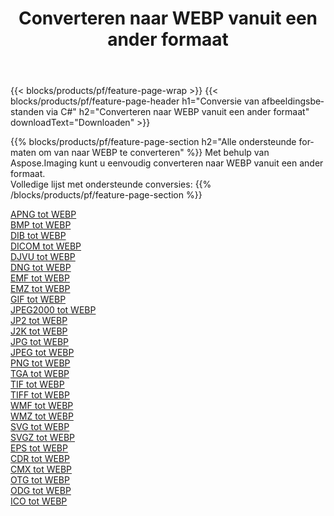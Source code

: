 ﻿---
title: Converteren naar WEBP vanuit een ander formaat 
weight: 3920
url: /nl/net/conversion/to/webp 
lang: nl
langdirlevel: 2
locales: zh-hans,ja,it,ru,de,es,fr,nl,id,lt,pl,pt,vi,tr,ko,zh-hant,ar,hi,th,sv,cs,uk,he
description: Met behulp van Aspose.Imaging kunt u eenvoudig converteren naar WEBP vanuit een ander formaat
---

{{< blocks/products/pf/feature-page-wrap >}}
{{< blocks/products/pf/feature-page-header h1="Conversie van afbeeldingsbestanden via C#" h2="Converteren naar WEBP vanuit een ander formaat" downloadText="Downloaden" >}}


{{% blocks/products/pf/feature-page-section  h2="Alle ondersteunde formaten om van naar WEBP te converteren" %}}
Met behulp van Aspose.Imaging kunt u eenvoudig converteren naar WEBP vanuit een ander formaat.
<br/>
Volledige lijst met ondersteunde conversies:
{{% /blocks/products/pf/feature-page-section %}}
<div class="container-fluid productfamilypage bg-gray">
    <div class="convertypes bg-gray agp-content section">
        <div class="container">
		<div class="row other-converters">
		    <div class='col-md-2 other-converter remove-lp remove-rp'><a href="/imaging/nl/net/conversion/apng-to-webp" >APNG tot WEBP</a></div>
<div class='col-md-2 other-converter remove-lp remove-rp'><a href="/imaging/nl/net/conversion/bmp-to-webp" >BMP tot WEBP</a></div>
<div class='col-md-2 other-converter remove-lp remove-rp'><a href="/imaging/nl/net/conversion/dib-to-webp" >DIB tot WEBP</a></div>
<div class='col-md-2 other-converter remove-lp remove-rp'><a href="/imaging/nl/net/conversion/dicom-to-webp" >DICOM tot WEBP</a></div>
<div class='col-md-2 other-converter remove-lp remove-rp'><a href="/imaging/nl/net/conversion/djvu-to-webp" >DJVU tot WEBP</a></div>
<div class='col-md-2 other-converter remove-lp remove-rp'><a href="/imaging/nl/net/conversion/dng-to-webp" >DNG tot WEBP</a></div>
<div class='col-md-2 other-converter remove-lp remove-rp'><a href="/imaging/nl/net/conversion/emf-to-webp" >EMF tot WEBP</a></div>
<div class='col-md-2 other-converter remove-lp remove-rp'><a href="/imaging/nl/net/conversion/emz-to-webp" >EMZ tot WEBP</a></div>
<div class='col-md-2 other-converter remove-lp remove-rp'><a href="/imaging/nl/net/conversion/gif-to-webp" >GIF tot WEBP</a></div>
<div class='col-md-2 other-converter remove-lp remove-rp'><a href="/imaging/nl/net/conversion/jpeg2000-to-webp" >JPEG2000 tot WEBP</a></div>
<div class='col-md-2 other-converter remove-lp remove-rp'><a href="/imaging/nl/net/conversion/jp2-to-webp" >JP2 tot WEBP</a></div>
<div class='col-md-2 other-converter remove-lp remove-rp'><a href="/imaging/nl/net/conversion/j2k-to-webp" >J2K tot WEBP</a></div>
<div class='col-md-2 other-converter remove-lp remove-rp'><a href="/imaging/nl/net/conversion/jpg-to-webp" >JPG tot WEBP</a></div>
<div class='col-md-2 other-converter remove-lp remove-rp'><a href="/imaging/nl/net/conversion/jpeg-to-webp" >JPEG tot WEBP</a></div>
<div class='col-md-2 other-converter remove-lp remove-rp'><a href="/imaging/nl/net/conversion/png-to-webp" >PNG tot WEBP</a></div>
<div class='col-md-2 other-converter remove-lp remove-rp'><a href="/imaging/nl/net/conversion/tga-to-webp" >TGA tot WEBP</a></div>
<div class='col-md-2 other-converter remove-lp remove-rp'><a href="/imaging/nl/net/conversion/tif-to-webp" >TIF tot WEBP</a></div>
<div class='col-md-2 other-converter remove-lp remove-rp'><a href="/imaging/nl/net/conversion/tiff-to-webp" >TIFF tot WEBP</a></div>
<div class='col-md-2 other-converter remove-lp remove-rp'><a href="/imaging/nl/net/conversion/wmf-to-webp" >WMF tot WEBP</a></div>
<div class='col-md-2 other-converter remove-lp remove-rp'><a href="/imaging/nl/net/conversion/wmz-to-webp" >WMZ tot WEBP</a></div>
<div class='col-md-2 other-converter remove-lp remove-rp'><a href="/imaging/nl/net/conversion/svg-to-webp" >SVG tot WEBP</a></div>
<div class='col-md-2 other-converter remove-lp remove-rp'><a href="/imaging/nl/net/conversion/svgz-to-webp" >SVGZ tot WEBP</a></div>
<div class='col-md-2 other-converter remove-lp remove-rp'><a href="/imaging/nl/net/conversion/eps-to-webp" >EPS tot WEBP</a></div>
<div class='col-md-2 other-converter remove-lp remove-rp'><a href="/imaging/nl/net/conversion/cdr-to-webp" >CDR tot WEBP</a></div>
<div class='col-md-2 other-converter remove-lp remove-rp'><a href="/imaging/nl/net/conversion/cmx-to-webp" >CMX tot WEBP</a></div>
<div class='col-md-2 other-converter remove-lp remove-rp'><a href="/imaging/nl/net/conversion/otg-to-webp" >OTG tot WEBP</a></div>
<div class='col-md-2 other-converter remove-lp remove-rp'><a href="/imaging/nl/net/conversion/odg-to-webp" >ODG tot WEBP</a></div>
<div class='col-md-2 other-converter remove-lp remove-rp'><a href="/imaging/nl/net/conversion/ico-to-webp" >ICO tot WEBP</a></div>
                </div>
        </div>
    </div>
</div>
<br/>

